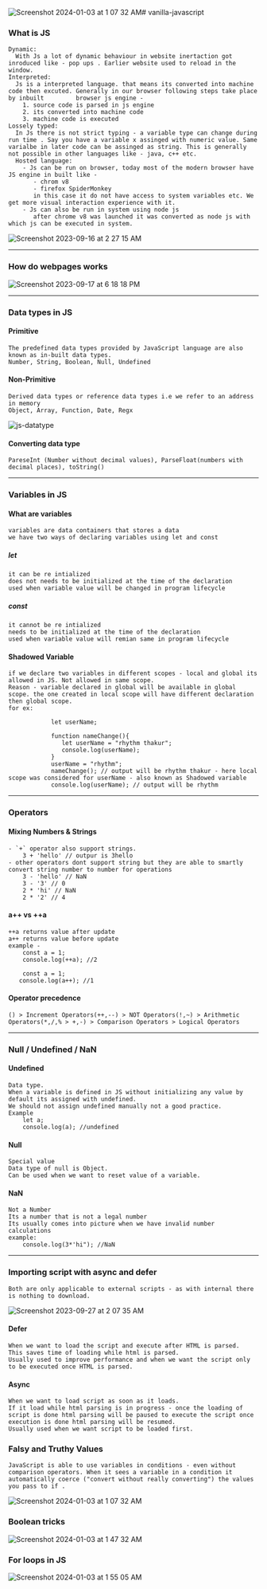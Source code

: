 ![Screenshot 2024-01-03 at 1 07 32 AM](https://github.com/rhythm55/vanilla-javascript/assets/36883992/9e41a863-8638-4e4d-9717-9ae114bc6976)# vanilla-javascript

### What is JS
    Dynamic: 
      With Js a lot of dynamic behaviour in website inertaction got inroduced like - pop ups . Earlier website used to reload in the window. 
    Interpreted: 
      Js is a interpreted language. that means its converted into machine code then excuted. Generally in our browser following steps take place by inbuilt         browser js engine -
        1. source code is parsed in js engine
        2. its converted into machine code
        3. machine code is executed
    Lossely typed:
      In Js there is not strict typing - a variable type can change during run time . Say you have a variable x assinged with numeric value. Same varialbe in later code can be assinged as string. This is generally not possible in other languages like - java, c++ etc.
      Hosted language:
        - Js can be run on browser, today most of the modern browser have JS engine in built like -
           - chrom v8
           - firefox SpiderMonkey
           in this case it do not have access to system variables etc. We get more visual interaction experience with it.
        - Js can also be run in system using node js
           after chrome v8 was launched it was converted as node js with which js can be executed in system.
![Screenshot 2023-09-16 at 2 27 15 AM](https://github.com/rhythm55/vanilla-javascript/assets/36883992/8b80b9bf-8d13-46b3-ab44-fcab60cba4c2)

***

### How do webpages works
![Screenshot 2023-09-17 at 6 18 18 PM](https://github.com/rhythm55/vanilla-javascript/assets/36883992/7fe1ec8a-839b-4f43-8684-5e7ac3241cef)

***

### Data types in JS

#### Primitive 
    The predefined data types provided by JavaScript language are also known as in-built data types.
    Number, String, Boolean, Null, Undefined

#### Non-Primitive
    Derived data types or reference data types i.e we refer to an address in memory
    Object, Array, Function, Date, Regx
![js-datatype](https://github.com/rhythm55/vanilla-javascript/assets/36883992/fb65304c-7f10-4f55-88c2-e77f92e148c0)

#### Converting data type
    PareseInt (Number without decimal values), ParseFloat(numbers with decimal places), toString()

***

### Variables in JS

#### What are variables
    variables are data containers that stores a data
    we have two ways of declaring variables using let and const

##### let
    it can be re intialized
    does not needs to be initialized at the time of the declaration
    used when variable value will be changed in program lifecycle
##### const
    it cannot be re intialized
    needs to be initialized at the time of the declaration
    used when variable value will remian same in program lifecycle

#### Shadowed Variable
    if we declare two variables in different scopes - local and global its allowed in JS. Not allowed in same scope.
    Reason - variable declared in global will be available in global scope. the one created in local scope will have different declaration then global scope.
    for ex:
        
                let userName;

                function nameChange(){
                   let userName = "rhythm thakur";
                   console.log(userName);  
                }
                userName = "rhythm";
                nameChange(); // output will be rhythm thakur - here local scope was considered for userName - also known as Shadowed variable
                console.log(userName); // output will be rhythm
***

### Operators
#### Mixing Numbers & Strings
    - `+` operator also support strings.
        3 + 'hello' // outpur is 3hello
    - other operators dont support string but they are able to smartly convert string number to number for operations
        3 - 'hello' // NaN
        3 - '3' // 0
        2 * 'hi' // NaN
        2 * '2' // 4
#### a++ vs ++a 
    ++a returns value after update
    a++ returns value before update
    example - 
        const a = 1;
        console.log(++a); //2

        const a = 1;
       console.log(a++); //1

#### Operator precedence

    () > Increment Operators(++,--) > NOT Operators(!,~) > Arithmetic Operators(*,/,% > +,-) > Comparison Operators > Logical Operators

***
### Null / Undefined / NaN

#### Undefined
    Data type. 
    When a variable is defined in JS without initializing any value by default its assigned with undefined.
    We should not assign undefined manually not a good practice.
    Example
        let a;
        console.log(a); //undefined
    
#### Null
    Special value
    Data type of null is Object.
    Can be used when we want to reset value of a variable.
    
#### NaN
    Not a Number
    Its a number that is not a legal number
    Its usually comes into picture when we have invalid number calculations
    example:
        console.log(3*'hi"); //NaN

***

### Importing script with async and defer
    Both are only applicable to external scripts - as with internal there is nothing to download.
![Screenshot 2023-09-27 at 2 07 35 AM](https://github.com/rhythm55/vanilla-javascript/assets/36883992/e8413166-c179-4e53-9439-a279045309fa)

#### Defer
    When we want to load the script and execute after HTML is parsed.
    This saves time of loading while html is parsed.
    Usually used to improve performance and when we want the script only to be executed once HTML is parsed.
    
#### Async
    When we want to load script as soon as it loads.
    If it load while html parsing is in progress - once the loading of script is done html parsing will be paused to execute the script once execution is done html parsing will be resumed.
    Usually used when we want script to be loaded first.
    

### Falsy and Truthy Values
    JavaScript is able to use variables in conditions - even without comparison operators. When it sees a variable in a condition it automatically coerce ("convert without really converting") the values you pass to if .
![Screenshot 2024-01-03 at 1 07 32 AM](https://github.com/rhythm55/vanilla-javascript/assets/36883992/d59c7095-8e2e-483b-a025-edae555f2655)

### Boolean tricks
![Screenshot 2024-01-03 at 1 47 32 AM](https://github.com/rhythm55/vanilla-javascript/assets/36883992/4a4891b2-2036-4cf7-9383-3aef4b13f3cd)

### For loops in JS
![Screenshot 2024-01-03 at 1 55 05 AM](https://github.com/rhythm55/vanilla-javascript/assets/36883992/8b0bfd98-54af-4e6e-ad73-e16c612d6540)


